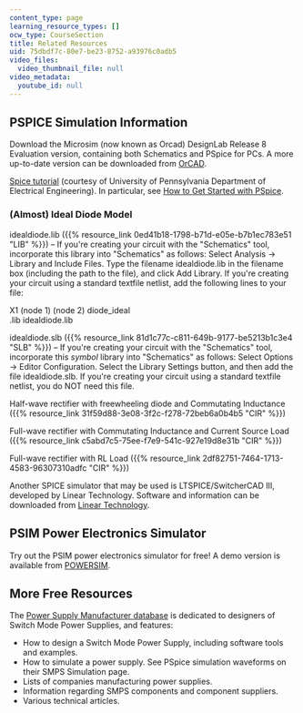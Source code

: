 ```yaml
---
content_type: page
learning_resource_types: []
ocw_type: CourseSection
title: Related Resources
uid: 75dbdf7c-80e7-be23-8752-a93976c0adb5
video_files:
  video_thumbnail_file: null
video_metadata:
  youtube_id: null
---
```


PSPICE Simulation Information
-----------------------------

Download the Microsim (now known as Orcad) DesignLab Release 8 Evaluation version, containing both Schematics and PSpice for PCs. A more up-to-date version can be downloaded from [OrCAD](http://www.orcad.com/).

[Spice tutorial](http://homepage.seas.upenn.edu/~jan/spice/spice.overview.html) (courtesy of University of Pennsylvania Department of Electrical Engineering). In particular, see [How to Get Started with PSpice](http://homepage.seas.upenn.edu/~jan/spice/spice.guide.html#PSPICE).

### (Almost) Ideal Diode Model

idealdiode.lib ({{% resource_link 0ed41b18-1798-b71d-e05e-b7b1ec783e51 "LIB" %}}) – If you're creating your circuit with the "Schematics" tool, incorporate this library into "Schematics" as follows: Select Analysis -> Library and Include Files. Type the filename idealdiode.lib in the filename box (including the path to the file), and click Add Library. If you're creating your circuit using a standard textfile netlist, add the following lines to your file:

X1 (node 1) (node 2) diode\_ideal  
.lib idealdiode.lib

idealdiode.slb ({{% resource_link 81d1c77c-c811-649b-9177-be5213b1c3e4 "SLB" %}}) – If you're creating your circuit with the "Schematics" tool, incorporate this _symbol_ library into "Schematics" as follows: Select Options -> Editor Configuration. Select the Library Settings button, and then add the file idealdiode.slb. If you're creating your circuit using a standard textfile netlist, you do NOT need this file.

Half-wave rectifier with freewheeling diode and Commutating Inductance ({{% resource_link 31f59d88-3e08-3f2c-f278-72beb6a0b4b5 "CIR" %}})

Full-wave rectifier with Commutating Inductance and Current Source Load ({{% resource_link c5abd7c5-75ee-f7e9-541c-927e19d8e31b "CIR" %}})

Full-wave rectifier with RL Load ({{% resource_link 2df82751-7464-1713-4583-96307310adfc "CIR" %}})

Another SPICE simulator that may be used is LTSPICE/SwitcherCAD III, developed by Linear Technology. Software and information can be downloaded from [Linear Technology](http://www.linear.com/company/software.jsp).

PSIM Power Electronics Simulator
--------------------------------

Try out the PSIM power electronics simulator for free! A demo version is available from [POWERSIM](http://www.powersimtech.com/).

More Free Resources
-------------------

The [Power Supply Manufacturer database](http://www.powersupplies.net/) is dedicated to designers of Switch Mode Power Supplies, and features:

*   How to design a Switch Mode Power Supply, including software tools and examples.
*   How to simulate a power supply. See PSpice simulation waveforms on their SMPS Simulation page.
*   Lists of companies manufacturing power supplies.
*   Information regarding SMPS components and component suppliers.
*   Various technical articles.